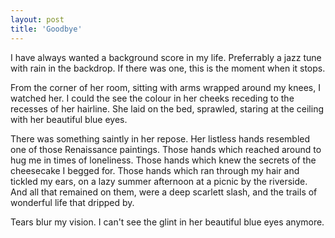 ```yaml
---
layout: post
title: 'Goodbye'
---
```


I have always wanted a background score in my life. Preferrably a jazz tune with rain in the backdrop. If there was one, this is the moment when it stops.

From the corner of her room, sitting with arms wrapped around my knees, I watched her. I could the see the colour in her cheeks receding to the recesses of her hairline. She laid on the bed, sprawled, staring at the ceiling with her beautiful blue eyes.

There was something saintly in her repose. Her listless hands resembled one of those Renaissance paintings. Those hands which reached around to hug me in times of loneliness. Those hands which knew the secrets of the cheesecake I begged for. Those hands which ran through my hair and tickled my ears, on a lazy summer afternoon at a picnic by the riverside. And all that remained on them, were a deep scarlett slash, and the trails of wonderful life that dripped by.

Tears blur my vision. I can't see the glint in her beautiful blue eyes anymore.
